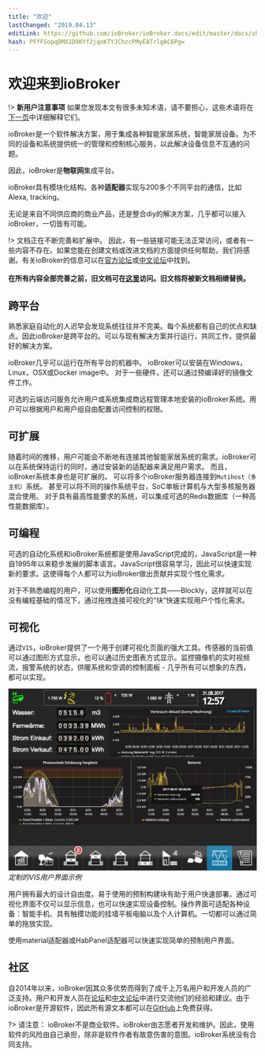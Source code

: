 ```yaml
---
title: "欢迎"
lastChanged: "2019.04.13"
editLink: https://github.com/ioBroker/ioBroker.docs/edit/master/docs/zh-cn/README.md
hash: PFfFSopqDMX1D9KYf2jqoKTYJChzcPMyEATrlgAC6Pg=
---
```

# 欢迎来到ioBroker
!> **新用户注意事项**
    如果您发现本文有很多未知术语，请不要担心，这些术语将在[下一页](basics/README.md)中详细解释它们。

ioBroker是一个软件解决方案，用于集成各种智能家居系统，智能家居设备。为不同的设备和系统提供统一的管理和控制核心服务，以此解决设备信息不互通的问题。

因此，ioBroker是**物联网**集成平台。

ioBroker具有模块化结构。各种**适配器**实现与200多个不同平台的通信，比如Alexa, tracking。

无论是来自不同供应商的商业产品，还是整合diy的解决方案，几乎都可以接入ioBroker，一切皆有可能。

!> 文档正在不断完善和扩展中。
    因此，有一些链接可能无法正常访问，或者有一些内容不存在。如果您能在创建文档或改进文档的方面提供任何帮助，我们将感谢。有关ioBroker的信息可以在[官方论坛](https://forum.iobroker.net)或[中文论坛](https://bbs.iobroker.cn/)中找到。
    <br><br>
    **在所有内容全部完善之前，旧文档可在[这里](http://www.iobroker.net)访问。旧文档将被新文档相继替换。**


## 跨平台

熟悉家庭自动化的人迟早会发现系统往往并不完美。每个系统都有自己的优点和缺点。因此ioBroker是跨平台的。可以与现有解决方案并行运行，共同工作，提供最好的解决方案。

ioBroker几乎可以运行在所有平台的机器中。 ioBroker可以安装在Windows，Linux，OSX或Docker image中。
对于一些硬件，还可以通过预编译好的镜像文件工作。

可选的云端访问服务允许用户或系统集成商远程管理本地安装的ioBroker系统。用户可以根据用户和用户组自由配置访问控制的权限。

## 可扩展

随着时间的推移，用户可能会不断地有连接其他智能家居系统的需求。ioBroker可以在系统保持运行的同时，通过安装新的适配器来满足用户需求。
而且，ioBroker系统本身也是可扩展的。
可以将多个ioBroker服务器连接到`Mutihost（多主机）`系统。
甚至可以将不同的操作系统平台，SoC单板计算机与大型多核服务器混合使用。
对于具有最高性能要求的系统，可以集成可选的Redis数据库（一种高性能数据库）。

## 可编程

可选的自动化系统和ioBroker系统都是使用JavaScript完成的，JavaScript是一种自1995年以来稳步发展的脚本语言。JavaScript很容易学习，因此可以快速实现新的要求。这使得每个人都可以为ioBroker做出贡献并实现个性化需求。

对于不熟悉编程的用户，可以使用**图形化**自动化工具——Blockly，这样就可以在没有编程基础的情况下，通过拖拽连接可视化的“块”快速实现用户个性化需求。

## 可视化

通过`VIS`，ioBroker提供了一个用于创建可视化页面的强大工具。传感器的当前值可以通过图形方式显示，也可以通过历史图表方式显示。监控摄像机的实时视频流，报警系统的状态，供暖系统和空调的控制面板 - 几乎所有可以想象的东西，都可以实现。

![VIS](../de/media/vis2.png)*定制的VIS用户界面示例*

用户拥有最大的设计自由度。易于使用的预制构建块有助于用户快速部署。通过可视化界面不仅可以显示信息，也可以快速实现设备控制。操作界面可适配各种设备：智能手机、具有触摸功能的挂墙平板电脑以及个人计算机。一切都可以通过简单的拖放实现。

使用material适配器或HabPanel适配器可以快速实现简单的预制用户界面。

## 社区

自2014年以来，ioBroker因其众多优势而得到了成千上万名用户和开发人员的广泛支持。用户和开发人员在[论坛](https://forum.iobroker.net)和[中文论坛](https://bbs.iobroker.cn/)中进行交流他们的经验和建议。由于ioBroker是开源软件，因此所有源文本都可以在[GitHub](https://github.com/ioBroker)上免费获得。

?> 请注意：
    ioBroker不是商业软件。ioBroker由志愿者开发和维护。因此，使用软件的风险由自己承担，除非是软件作者有故意伤害的意图。ioBroker系统没有合同支持。

[在论坛中]: https://forum.iobroker.net/viewtopic.php?f=8&t=16933
